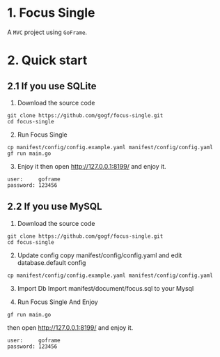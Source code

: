 # 1. Focus Single

A `MVC` project using `GoFrame`.

# 2. Quick start

## 2.1 If you use SQLite

1. Download the source code
```
git clone https://github.com/gogf/focus-single.git
cd focus-single
```

2. Run Focus Single
```
cp manifest/config/config.example.yaml manifest/config/config.yaml
gf run main.go
```

3. Enjoy it
then open http://127.0.0.1:8199/ and enjoy it.

```
user:     goframe
password: 123456
```

## 2.2 If you use MySQL 

1. Download the source code
```
git clone https://github.com/gogf/focus-single.git
cd focus-single
```

2. Update config
copy manifest/config/config.yaml and edit database.default config
```
cp manifest/config/config.example.yaml manifest/config/config.yaml
```

3. Import Db
Import manifest/document/focus.sql to your Mysql

4. Run Focus Single And Enjoy
```
gf run main.go
```

then open http://127.0.0.1:8199/ and enjoy it.
```
user:     goframe
password: 123456
```

